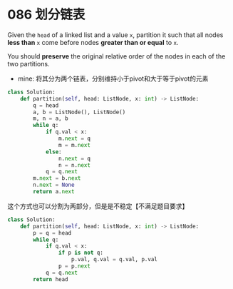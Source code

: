 # 086 划分链表

Given the `head` of a linked list and a value `x`, partition it such that all nodes **less than** `x` come before nodes **greater than or equal** to `x`.

You should **preserve** the original relative order of the nodes in each of the two partitions.

- mine: 将其分为两个链表，分别维持小于pivot和大于等于pivot的元素

```python
class Solution:
    def partition(self, head: ListNode, x: int) -> ListNode:
        q = head
        a, b = ListNode(), ListNode()
        m, n = a, b
        while q:
            if q.val < x:
                m.next = q
                m = m.next
            else:
                n.next = q
                n = n.next
            q = q.next
        m.next = b.next
        n.next = None
        return a.next
```

这个方式也可以分割为两部分，但是是不稳定【不满足题目要求】

```python
class Solution:
    def partition(self, head: ListNode, x: int) -> ListNode:
        p = q = head
        while q:
            if q.val < x:
                if p is not q:
                    p.val, q.val = q.val, p.val
                p = p.next
            q = q.next
        return head
```

